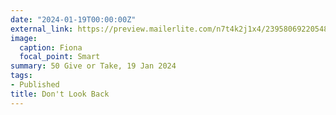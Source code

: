 ```yaml
---
date: "2024-01-19T00:00:00Z"
external_link: https://preview.mailerlite.com/n7t4k2j1x4/2395806922054834706/k0z4/
image:
  caption: Fiona 
  focal_point: Smart
summary: 50 Give or Take, 19 Jan 2024
tags: 
- Published
title: Don't Look Back
---
```

<!--
Photo by Alina Kurson: https://www.pexels.com/photo/man-in-green-jacket-holding-an-old-photo-8957064/
-->